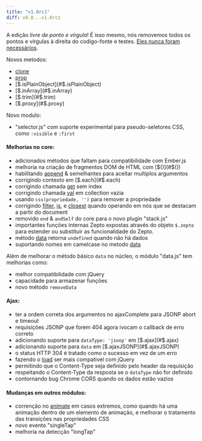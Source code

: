 ```yaml
---
title: "v1.0rc1"
diff: v0.8...v1.0rc1
---
```


A edição _livre de ponto e vírgula_!  É isso mesmo, nós removemos todos os pontos e vírgulas
à direita do codigo-fonte e testes. [Eles nunca foram necessários][semi].

Novos metodos:

* [clone](#clone)
* [prop](#prop)
* [$.isPlainObject](#$.isPlainObject)
* [$.inArray](#$.inArray)
* [$.trim](#$.trim)
* [$.proxy](#$.proxy)

Novo modulo:

* "selector.js" com suporte experimental para pseudo-seletores CSS,
  como `:visible` e `:first`


#### Melhorias no core:

* adicionados métodos que faltam para compatibilidade com Ember.js
* melhoria na criação de fragmentos DOM de HTML com [$()](#$(\))
* habilitando [append](#append) & semelhantes para aceitar multiplos argumentos
* corrigindo contexto em [$.each](#$.each)
* corrigindo chamada [get](#get) sem index
* corrigindo chamada [val](#val) em collection vazia
* usando `css(propriedade, '')` para remover a propriedade
* corrigindo [filter](#filter), [is](#is), e [closest](#closest) quando operando em
   nós que se destacam a partir do document
* removido `end` & `andSelf` do core para o novo plugin "stack.js"
* importantes funções internas Zepto expostas através do objeto `$.zepto` para
   estender ou substituir as funcionalidade do Zepto.
* método [data](#data) retorna `undefined` quando não há dados
* suportando nomes em camelcase no metodo [data](#data)

Além de melhorar o método básico `data` no núcleo, o módulo "data.js" tem
melhorias como:

* melhor compatibilidade com jQuery
* capacidade para armazenar funções
* novo método `removeData`

#### Ajax:

* ter a ordem correta dos argumentos no ajaxComplete para JSONP abort e timeout
* requisições JSONP que forem 404 agora ivocam o callback de erro correto
* adicionando suporte para `dataType: 'jsonp'` em [$.ajax](#$.ajax)
* adicionando suporte para `data` em [$.ajaxJSONP](#$.ajaxJSONP)
* o status HTTP 304 é tratado como o sucesso em vez de um erro
* fazendo o [load](#load) ser mais compativel com jQuery
* permitindo que o Content-Type seja definido pelo header da requisição
* respeitando o Content-Type da resposta se o `dataType` não for definido
* contornando bug Chrome CORS quando os dados estão vazios

#### Mudanças em outros módulos:

* correnção no [animate](#animate) em casos extremos, como quando há uma animação
  dentro de um elemento de animação, e melhorar o tratamento das transições nas propriedades CSS
* novo evento "singleTap"
* melhoria na detecção "longTap"


[semi]: http://mislav.uniqpath.com/2010/05/semicolons/
  "Ponto e vírgula em JavaScript são opcionais"
